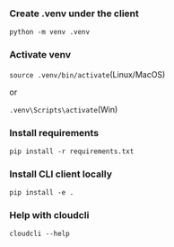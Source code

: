 
### Create .venv under the client

`python -m venv .venv`

### Activate venv

`source .venv/bin/activate`(Linux/MacOS)

or

`.venv\Scripts\activate`(Win)

### Install requirements

`pip install -r requirements.txt`

### Install CLI client locally

`pip install -e .`

### Help with cloudcli

`cloudcli --help`